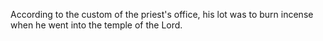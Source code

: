 According to the custom of the priest's office, his lot was to burn incense when he went into the temple of the Lord.
